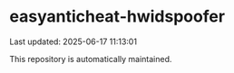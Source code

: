 # easyanticheat-hwidspoofer

Last updated: 2025-06-17 11:13:01

This repository is automatically maintained.
